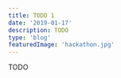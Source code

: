 ```yaml
---
title: TODO 1
date: '2019-01-17'
description: TODO
type: 'blog'
featuredImage: 'hackathon.jpg'
---
```


TODO
